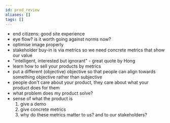 ```yaml
---
id: prod_review
aliases: []
tags: []
---
```


- end citizens: good site experience
- eye flow? is it worth going against norms now?
- optimise image properly
- stakeholder buy-in is via metrics so we need concrete metrics that show our value
- "intelligent, interested but ignorant" - great quote by Hong
- learn how to sell your products by metrics
- put a different (objective) objective so that people can align towards something objective rather than subjective
- people don't care about your product, they care about what your product does for them
- what problem does my product solve?
- sense of what the product is
  1. give a demo
  2. give concrete metrics
  3. why do these metrics matter to us? and to our stakeholders?
